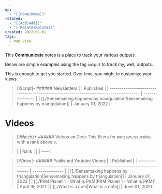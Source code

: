 ```yaml
---
up:
  - "[[Home|Home]]"
related:
  - "[[Add|Add]]"
  - "[[Relate|Relate]]"
created: 2022-01-01
tags:
  - map_view
---
```

This **Communicate** notes is a place to track your various *outputs*.

Below are simple examples using the tag `output` to track my, well, outputs. 

This is enough to get you started. Over time, you might to customize your views.

> [!Script]- ###### Newsletters
>  |                                                                                         | Published        |
> | --------------------------------------------------------------------------------------- | ---------------- |
> | [[./Sensemaking happens by triangulation\|Sensemaking happens by triangulation]] | January 01, 2022 |
> 

# Videos

> [!Watch]+ ###### Videos on Deck
> This filters for `#output/youtube◻️` with a rank above `3`.
> 
>  |  | Rank |
> |  | ---- |
> 


> [!Video]- ###### Published Youtube Videos
>  |                                                                                         | Published        |
> | --------------------------------------------------------------------------------------- | ---------------- |
> | [[./Sensemaking happens by triangulation\|Sensemaking happens by triangulation]] | January 01, 2022 |
> | [[./PKM Planet 1 - What is PKM\|PKM Planet 1 - What is PKM]]                     | April 19, 2021   |
> | [[./What is a note\|What is a note]]                                             | June 01, 2020    |
> 


